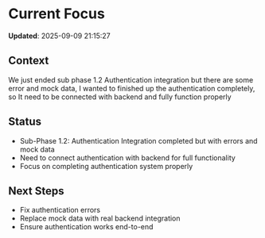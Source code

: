 # Current Focus

**Updated**: 2025-09-09 21:15:27

## Context

We just ended sub phase 1.2 Authentication integration but there are some error and mock data, I wanted to finished up the authentication completely, so It need to be connected with backend and fully function properly

## Status

- Sub-Phase 1.2: Authentication Integration completed but with errors and mock data
- Need to connect authentication with backend for full functionality
- Focus on completing authentication system properly

## Next Steps

- Fix authentication errors
- Replace mock data with real backend integration
- Ensure authentication works end-to-end

